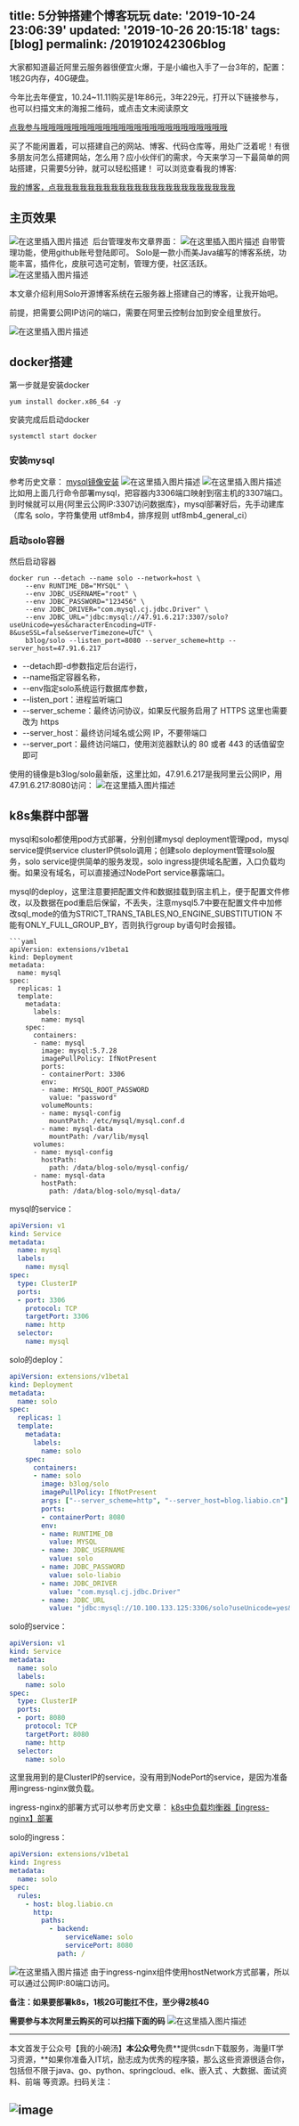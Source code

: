 title: 5分钟搭建个博客玩玩
date: '2019-10-24 23:06:39'
updated: '2019-10-26 20:15:18'
tags: [blog]
permalink: /201910242306blog
---
大家都知道最近阿里云服务器很便宜火爆，于是小编也入手了一台3年的，配置：1核2G内存，40G硬盘。

今年比去年便宜，10.24~11.11购买是1年86元，3年229元，打开以下链接参与，也可以扫描文末的海报二维码，或点击文末阅读原文

[点我参与哦哦哦哦哦哦哦哦哦哦哦哦哦哦哦哦哦哦哦哦哦哦哦哦](http://shorturl.at/gqCZ4)

买了不能闲置着，可以搭建自己的网站、博客、代码仓库等，用处广泛着呢！有很多朋友问怎么搭建网站，怎么用？应小伙伴们的需求，今天来学习一下最简单的网站搭建，只需要5分钟，就可以轻松搭建！
可以浏览查看我的博客:

[我的博客，点我我我我我我我我我我我我我我我我我我我我我我我](http://blog.liabio.cn)

## 主页效果
![在这里插入图片描述](https://img-blog.csdnimg.cn/20191024195355771.png?x-oss-process=image/watermark,type_ZmFuZ3poZW5naGVpdGk,shadow_10,text_aHR0cHM6Ly9saWFiaW8uYmxvZy5jc2RuLm5ldA==,size_16,color_FFFFFF,t_70)
​
后台管理发布文章界面：
![在这里插入图片描述](https://img-blog.csdnimg.cn/20191024195402161.png?x-oss-process=image/watermark,type_ZmFuZ3poZW5naGVpdGk,shadow_10,text_aHR0cHM6Ly9saWFiaW8uYmxvZy5jc2RuLm5ldA==,size_16,color_FFFFFF,t_70)
自带管理功能，使用github账号登陆即可。
Solo是一款小而美Java编写的博客系统，功能丰富，插件化，皮肤可选可定制，管理方便，社区活跃。
![在这里插入图片描述](https://img-blog.csdnimg.cn/2019102419541369.png?x-oss-process=image/watermark,type_ZmFuZ3poZW5naGVpdGk,shadow_10,text_aHR0cHM6Ly9saWFiaW8uYmxvZy5jc2RuLm5ldA==,size_16,color_FFFFFF,t_70)

本文章介绍利用Solo开源博客系统在云服务器上搭建自己的博客，让我开始吧。

前提，把需要公网IP访问的端口，需要在阿里云控制台加到安全组里放行。

![在这里插入图片描述](https://img-blog.csdnimg.cn/20191024212209565.png?x-oss-process=image/watermark,type_ZmFuZ3poZW5naGVpdGk,shadow_10,text_aHR0cHM6Ly9saWFiaW8uYmxvZy5jc2RuLm5ldA==,size_16,color_FFFFFF,t_70)
## docker搭建
第一步就是安装docker
```shell
yum install docker.x86_64 -y
```
安装完成后启动docker
```shell
systemctl start docker
```
### 安装mysql
参考历史文章：
[mysql镜像安装](https://liabio.blog.csdn.net/article/details/93625504)
![在这里插入图片描述](https://img-blog.csdnimg.cn/20191024195425321.png?x-oss-process=image/watermark,type_ZmFuZ3poZW5naGVpdGk,shadow_10,text_aHR0cHM6Ly9saWFiaW8uYmxvZy5jc2RuLm5ldA==,size_16,color_FFFFFF,t_70)
![在这里插入图片描述](https://img-blog.csdnimg.cn/20191024195434304.png?x-oss-process=image/watermark,type_ZmFuZ3poZW5naGVpdGk,shadow_10,text_aHR0cHM6Ly9saWFiaW8uYmxvZy5jc2RuLm5ldA==,size_16,color_FFFFFF,t_70)
比如用上面几行命令部署mysql，把容器内3306端口映射到宿主机的3307端口。到时候就可以用{阿里云公网IP:3307访问数据库}，mysql部署好后，先手动建库（库名 solo，字符集使用 utf8mb4，排序规则 utf8mb4_general_ci）
### 启动solo容器
然后启动容器
```shell
docker run --detach --name solo --network=host \
    --env RUNTIME_DB="MYSQL" \
    --env JDBC_USERNAME="root" \
    --env JDBC_PASSWORD="123456" \
    --env JDBC_DRIVER="com.mysql.cj.jdbc.Driver" \
    --env JDBC_URL="jdbc:mysql://47.91.6.217:3307/solo?useUnicode=yes&characterEncoding=UTF-8&useSSL=false&serverTimezone=UTC" \
    b3log/solo --listen_port=8080 --server_scheme=http --server_host=47.91.6.217
 ```
* --detach即-d参数指定后台运行，
* --name指定容器名称，
* --env指定solo系统运行数据库参数，
* --listen_port：进程监听端口
* --server_scheme：最终访问协议，如果反代服务启用了 HTTPS 这里也需要改为 https
* --server_host：最终访问域名或公网 IP，不要带端口
* --server_port：最终访问端口，使用浏览器默认的 80 或者 443 的话值留空即可

使用的镜像是b3log/solo最新版，这里比如，47.91.6.217是我阿里云公网IP，用47.91.6.217:8080访问：
![在这里插入图片描述](https://img-blog.csdnimg.cn/20191024195443351.png?x-oss-process=image/watermark,type_ZmFuZ3poZW5naGVpdGk,shadow_10,text_aHR0cHM6Ly9saWFiaW8uYmxvZy5jc2RuLm5ldA==,size_16,color_FFFFFF,t_70)
## k8s集群中部署
mysql和solo都使用pod方式部署，分别创建mysql deployment管理pod，mysql service提供service clusterIP供solo调用；创建solo deployment管理solo服务，solo service提供简单的服务发现，solo ingress提供域名配置，入口负载均衡。如果没有域名，可以直接通过NodePort service暴露端口。

mysql的deploy，这里注意要把配置文件和数据挂载到宿主机上，便于配置文件修改，以及数据在pod重启后保留，不丢失，注意mysql5.7中要在配置文件中加修改sql_mode的值为STRICT_TRANS_TABLES,NO_ENGINE_SUBSTITUTION 不能有ONLY_FULL_GROUP_BY，否则执行group by语句时会报错。
```，
```yaml
apiVersion: extensions/v1beta1
kind: Deployment
metadata:
  name: mysql
spec:
  replicas: 1
  template: 
    metadata:
      labels:
        name: mysql
    spec:
      containers:
      - name: mysql 
        image: mysql:5.7.28 
        imagePullPolicy: IfNotPresent
        ports:
        - containerPort: 3306
        env:
        - name: MYSQL_ROOT_PASSWORD
          value: "password"
        volumeMounts:
        - name: mysql-config
          mountPath: /etc/mysql/mysql.conf.d
        - name: mysql-data
          mountPath: /var/lib/mysql
      volumes:
      - name: mysql-config
        hostPath:
          path: /data/blog-solo/mysql-config/
      - name: mysql-data
        hostPath:
          path: /data/blog-solo/mysql-data/
```
mysql的service：
```yaml
apiVersion: v1
kind: Service
metadata:
  name: mysql
  labels: 
    name: mysql
spec:
  type: ClusterIP
  ports:
  - port: 3306
    protocol: TCP
    targetPort: 3306
    name: http
  selector:
    name: mysql
```
solo的deploy：
```yaml
apiVersion: extensions/v1beta1
kind: Deployment
metadata:
  name: solo
spec:
  replicas: 1
  template: 
    metadata:
      labels:
        name: solo
    spec:
      containers:
      - name: solo
        image: b3log/solo 
        imagePullPolicy: IfNotPresent
        args: ["--server_scheme=http", "--server_host=blog.liabio.cn"]
        ports:
        - containerPort: 8080
        env:
        - name: RUNTIME_DB
          value: MYSQL
        - name: JDBC_USERNAME
          value: solo
        - name: JDBC_PASSWORD
          value: solo-liabio
        - name: JDBC_DRIVER
          value: "com.mysql.cj.jdbc.Driver"
        - name: JDBC_URL
          value: "jdbc:mysql://10.100.133.125:3306/solo?useUnicode=yes&characterEncoding=UTF-8&useSSL=false&serverTimezone=UTC"
```
solo的service：
```yaml
apiVersion: v1
kind: Service
metadata:
  name: solo
  labels: 
    name: solo
spec:
  type: ClusterIP
  ports:
  - port: 8080
    protocol: TCP
    targetPort: 8080
    name: http
  selector:
    name: solo
```
这里我用到的是ClusterIP的service，没有用到NodePort的service，是因为准备用ingress-nginx做负载。

ingress-nginx的部署方式可以参考历史文章：
[k8s中负载均衡器【ingress-nginx】部署](https://liabio.blog.csdn.net/article/details/95937129)

solo的ingress：
```yaml
apiVersion: extensions/v1beta1
kind: Ingress
metadata:
  name: solo
spec:
  rules:
    - host: blog.liabio.cn
      http:
        paths:
          - backend:
              serviceName: solo
              servicePort: 8080
            path: /
```
![在这里插入图片描述](https://img-blog.csdnimg.cn/20191024195454356.png?x-oss-process=image/watermark,type_ZmFuZ3poZW5naGVpdGk,shadow_10,text_aHR0cHM6Ly9saWFiaW8uYmxvZy5jc2RuLm5ldA==,size_16,color_FFFFFF,t_70)
由于ingress-nginx组件使用hostNetwork方式部署，所以可以通过公网IP:80端口访问。

**备注：如果要部署k8s，1核2G可能扛不住，至少得2核4G**

**需要参与本次阿里云购买的可以扫描下面的码**
![在这里插入图片描述](https://img-blog.csdnimg.cn/20191024212422900.png?x-oss-process=image/watermark,type_ZmFuZ3poZW5naGVpdGk,shadow_10,text_aHR0cHM6Ly9saWFiaW8uYmxvZy5jc2RuLm5ldA==,size_16,color_FFFFFF,t_70)

-----

本文首发于公众号【我的小碗汤】**本公众号**免费**提供csdn下载服务，海量IT学习资源，**如果你准备入IT坑，励志成为优秀的程序猿，那么这些资源很适合你，包括但不限于java、go、python、springcloud、elk、嵌入式 、大数据、面试资料、前端 等资源。扫码关注：

![image](https://imgconvert.csdnimg.cn/aHR0cHM6Ly91cGxvYWQtaW1hZ2VzLmppYW5zaHUuaW8vdXBsb2FkX2ltYWdlcy85MTM0NzYzLTYzZTRkMDc2OWM2MGUyODY)
-----------
